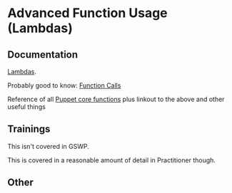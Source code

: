 # Advanced Function Usage (Lambdas)

## Documentation

[Lambdas](https://puppet.com/docs/puppet/latest/lang_lambdas.html).

Probably good to know: [Function Calls](https://puppet.com/docs/puppet/latest/lang_functions.html)

Reference of all [Puppet core functions](https://puppet.com/docs/puppet/latest/function.html) plus linkout to the above and other useful things

## Trainings

This isn't covered in GSWP.

This is covered in a reasonable amount of detail in Practitioner though.

## Other

